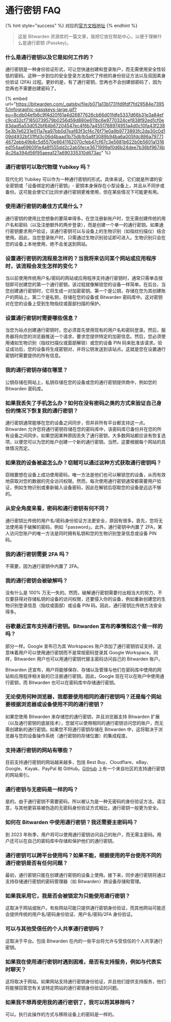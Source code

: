 # 通行密钥 FAQ

{% hint style="success" %}
对应的[官方文档地址](https://bitwarden.com/resources/passkeys-faq/)
{% endhint %}

> 这是 Bitwarden 资源库的一篇文章，我把它放在帮助中心，以便于理解什么是通行密钥 (Passkey)。

### 什么是通行密钥以及它是如何工作的？ <a href="#what-is-a-passkey-and-how-does-it-work" id="what-is-a-passkey-and-how-does-it-work"></a>

通行密钥是一种身份验证形式，可让您快速创建和登录账户，而无需使用安全性较低的密码。这种一步到位的安全登录方法取代了传统的身份验证方法以及双因素身份验证 (2FA) 过程。更妙的是，有了通行密钥，您再也不会创建弱密码了，因为您再也不需要创建密码了。

{% embed url="https://bitwarden.com/_gatsby/file/b071a13b1731fd9fdf7fd29584e73955/infographic-passkeys-large.gif?eu=8cdb04efb6c9f4d20f61a4d26877626cb66d01fdfe5337d66b31e3a84efc9cd32cf71850739579b0256d59d880e611bc6e9770324cef838f92ed1cf0e83dad5a53d052bf64b67204547ec4f6b7a4551768974951a4d0c10fa43f2385e3b7e6231e011a7ea97bb0d7eaf83f3cf4c76f71e0a9b9773893fc2da30c0d109d4932bf31ffd3c06d4baad1b75db1b5a8f3089b94ba6a005fdc886a797714672ebb49b8c5d5570e6641162070cfeb47cf67c3e5681b622b0b5601a1316ed154aa696091e4a8f555dd2c2ab5fece3671999af0d6b24dee7b36bf9674b4c26a394d56f95aeea127a690335310d673ac" %}

### 通行密钥可以取代物理 Yubikey 吗？ <a href="#do-passkeys-replace-physical-yubikeys" id="do-passkeys-replace-physical-yubikeys"></a>

现代化的 Yubikey 可以作为一种通行密钥的形式。具体来说，它们就是所谓的安全密钥或「设备绑定的通行密钥」- 密钥本身保存在小型设备上，并且从不同步或备份。这可能会使它们比同步通行密钥更难使用，但在某些情况下可能更有用。

### 使用通行密钥的最佳方式是什么？ <a href="#whats-the-best-way-to-use-passkeys" id="whats-the-best-way-to-use-passkeys"></a>

通行密钥的使用比您想象的要简单得多。在您注册新账户时，您无需创建传统的用户名和密码（以及注册额外的两步登录），而是创建一个单一的通行密钥。如果通行密钥要求用户验证，该通行密钥可以与设备上的生物识别（如指纹扫描仪）结合使用。因此，当您登录账户时，只需通过生物识别验证即可进入。生物识别只会在您的设备上本地使用，绝不会发送到网站。

### 设置通行密钥的流程是怎样的？当我将来访问某个网站或应用程序时，该流程会发生怎样的变化？ <a href="#what-is-the-process-to-set-up-a-passkey-how-does-that-process-change-when-i-go-to-a-site-or-app-in-t" id="what-is-the-process-to-set-up-a-passkey-how-does-that-process-change-when-i-go-to-a-site-or-app-in-t"></a>

当以前使用传统用户名/密码的网站或应用程序支持通行密钥时，通常只需单击按钮即可创建您的第一个通行密钥。该过程就像解锁您的设备一样简单。在后台，当您创建通行密钥时，它将生成一对加密密钥。第一个是公钥，存储在您为其创建账户的网站上。第二个是私钥，存储在您的设备或 Bitwarden 密码库中。这对密钥对在您的设备上受到生物指纹或面部扫描的保护。

### 设置通行密钥时需要哪些信息？ <a href="#what-information-is-required-when-setting-up-a-passkey" id="what-information-is-required-when-setting-up-a-passkey"></a>

当您为站点创建通行密钥时，您必须首先使用现有的用户名和密码登录。然后，服务器将向您的浏览器推送一个请求，要求您提供特定的加密信息。然后，您必须使用诸如生物识别（指纹扫描仪或面部解锁）或您的设备 PIN 码来批准该请求。验证成功后，您的设备将生成密钥对，并将公钥发送到该站点。这就是您在设置通行密钥时需要提供的所有信息。

### 我的通行密钥存储在哪里？ <a href="#where-are-my-passkeys-stored" id="where-are-my-passkeys-stored"></a>

公钥存储在网站上，私钥存储在您的设备或您的通行密钥提供商中，例如您的 Bitwarden 密码库。

### 如果我丢失了手机怎么办？如何在没有密码之类的方式来验证自己身份的情况下恢复我的通行密钥？ <a href="#what-happens-if-i-lose-my-phone-how-do-i-recover-my-passkey-with-nothing-like-a-password-to-identify" id="what-happens-if-i-lose-my-phone-how-do-i-recover-my-passkey-with-nothing-like-a-password-to-identify"></a>

通行密钥通常能够在您的设备之间同步，但并非所有平台都支持这一点。Bitwarden 允许您将通行密钥存储在您的密码库中，该密码库已备份并在您的所有设备之间同步。如果您因某种原因丢失了通行密钥，大多数网站都应该有恢复选项，以便您可以为您的账户创建一个新的通行密钥。当然，这要根据每个网站的具体情况而定。

### 如果我的设备被盗怎么办？窃贼可以通过这种方式获取通行密钥吗？ <a href="#what-happens-if-my-device-is-stolen-can-a-thief-gain-access-to-passkeys-in-that-way" id="what-happens-if-my-device-is-stolen-can-a-thief-gain-access-to-passkeys-in-that-way"></a>

窃贼要想在设备上成功使用密码，唯一方法是他们也可以解锁您的设备，从而有效地获取对您的数据的完全访问权限。然而，每次使用通行密钥通常都需要用户验证，例如生物识别或重新输入设备密码，因此在解锁后窃取您的设备是远远不够的。

### 从安全角度来看，密码和通行密钥有何不同？ <a href="#from-a-security-perspective-how-do-passwords-and-passkeys-compare" id="from-a-security-perspective-how-do-passwords-and-passkeys-compare"></a>

通行密钥比传统的用户名/密码身份验证方法更安全，原因有很多。首先，您将无法使用易于破解的密码，例如「password」。此外，通行密钥中内置了 2FA，某人访问您账户的唯一方法是同时拥有私钥和您的生物识别登录信息或设备 PIN 码。

### 我的通行密钥需要 2FA 吗？ <a href="#do-i-need-2fa-with-my-passkey" id="do-i-need-2fa-with-my-passkey"></a>

不需要，因为通行密钥中内置了 2FA。

### 我的通行密钥会被破解吗？ <a href="#can-my-passkey-be-hacked" id="can-my-passkey-be-hacked"></a>

没有什么是 100% 万无一失的。然而，破解通行密钥需要付出相当大的努力，不仅要获得对存储私钥的设备的访问权限，还要侵入你的设备，例如重新创建您的生物识别登录信息（指纹或面部）或设备 PIN 码。因此，通行密钥比传统方法安全得多。

### 谷歌最近宣布支持通行密钥。Bitwarden 宣布的事情和这个是一样的吗？ <a href="#google-recently-announced-passkey-support.-is-this-the-same-thing-that-bitwarden-is-announcing" id="google-recently-announced-passkey-support.-is-this-the-same-thing-that-bitwarden-is-announcing"></a>

部分一样。Google 宣布已为其 Workspaces 账户添加了通行密钥验证支持，这意味着用户可以使用通行密钥而不是常规密码登录其 Google Workspace。同样，Bitwarden 用户也可以用通行密钥代替主密码访问自己的 Bitwarden 账户。

Bitwarden 还宣布，用户将能够保存、存储以及管理与他们在密码库中使用的网站和应用程序相关联的已注册通行密钥。因此，Google 现在可以在账户中使用通行密钥，而 Bitwarden 也可以在密码库中存储通行密钥。

### 无论使用何种浏览器，我都要使用相同的通行密钥吗？还是每个网站要根据浏览器或设备使用不同的通行密钥？ <a href="#do-i-use-the-same-passkey-regardless-of-the-browser-im-on-or-will-each-site-require-a-different-pass" id="do-i-use-the-same-passkey-regardless-of-the-browser-im-on-or-will-each-site-require-a-different-pass"></a>

如果您使用 Bitwarden 来存储您的通行密钥，并且浏览器支持 Bitwarden 扩展（以及通行密钥的底层技术），您就可以使用相同的通行密钥访问您的账户，而无需创建新的通行密钥。如果您不将通行密钥存储在 Bitwarden 中，这将取决于浏览器与您的设备操作系统（通行密钥的存储位置）的集成程度。

### 支持通行密钥的网站有哪些？ <a href="#what-are-some-examples-of-sites-that-support-passkeys" id="what-are-some-examples-of-sites-that-support-passkeys"></a>

目前支持通行密钥的网站越来越多，包括 Best Buy、Cloudflare、eBay、Google、Kayak、PayPal 和 GitHub。[GitHub](https://github.com/passwordless/passkeys-index/blob/main/passkey-index.md) 上有一个来自社区的支持通行密钥的网站索引。

### 通行密钥与无密码是一样的吗？ <a href="#are-passkeys-the-same-as-passwordless" id="are-passkeys-the-same-as-passwordless"></a>

是的。由于通行密钥不需要密码，所以被认为是一种无密码的身份验证方法。请注意，与其他更容易被伪造的无密码身份验证方式相比，通行密钥一般更为安全。

### 如何在 Bitwarden 中使用通行密钥？我还需要主密码吗？ <a href="#how-will-i-use-passkeys-with-bitwarden-do-i-still-need-a-master-password" id="how-will-i-use-passkeys-with-bitwarden-do-i-still-need-a-master-password"></a>

到 2023 年秋季，用户将可以使用通行密钥访问自己的账户，而无需主密码。用户还可以在自己的密码库中存储和保护他们的通行密钥。

### 通行密钥可以跨平台使用吗？如果不能，根据使用的平台使用不同的通行密钥是否有任何问题？ <a href="#can-passkeys-be-used-across-platforms-if-not-are-there-any-issues-with-having-different-passkeys-dep" id="can-passkeys-be-used-across-platforms-if-not-are-there-any-issues-with-having-different-passkeys-dep"></a>

最初，通行密钥只能在创建通行密钥的设备上使用。接下来，同步通行密钥将通过支持存储通行密钥的密码管理器（如 Bitwarden）跨设备存储和管理。

### 如果我采用它，我是否会被锁定为只能使用通行密钥？ <a href="#will-i-be-locked-into-using-passkeys-if-i-adopt-it" id="will-i-be-locked-into-using-passkeys-if-i-adopt-it"></a>

这取决于网站或账户。有些网站可能只提供通行密钥身份验证，而其他网站可能还会提供传统的用户名/密码身份验证、用户名/密码/2FA 身份验证。

### 可以与其他受信任的个人共享通行密钥吗？ <a href="#can-passkeys-be-shared-with-other-trusted-individuals" id="can-passkeys-be-shared-with-other-trusted-individuals"></a>

这取决于平台。包括 Bitwarden 在内的一些平台将允许与受信任的个人共享通行密钥。

### 如果我在使用通行密钥时遇到困难，是否有支持服务，例如与代表实时聊天？ <a href="#is-there-support-such-as-a-live-chat-representative-to-speak-with-if-im-having-trouble-with-my-passk" id="is-there-support-such-as-a-live-chat-representative-to-speak-with-if-im-having-trouble-with-my-passk"></a>

这将取决于网站。如果网站支持通行密钥身份验证，并且他们提供支持服务，他们将能够回答您有关该特定网站的通行密钥身份验证的问题。

### 如果我不想再使用我的通行密钥了，我可以将其移除吗？ <a href="#if-i-no-longer-want-to-use-my-passkey-can-i-remove-it" id="if-i-no-longer-want-to-use-my-passkey-can-i-remove-it"></a>

可以。执行此操作的方式与移除设备上的密码是一样的。
